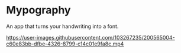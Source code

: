# Mypography

An app that turns your handwriting into a font.

https://user-images.githubusercontent.com/103267235/200565004-c60e83bb-dfbe-4326-8799-c14c01e9fa8c.mp4
